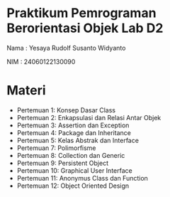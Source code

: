 # Praktikum Pemrograman Berorientasi Objek Lab D2
Nama : Yesaya Rudolf Susanto Widyanto

NIM  : 24060122130090

# Materi
- Pertemuan 1: Konsep Dasar Class
- Pertemuan 2: Enkapsulasi dan Relasi Antar Objek
- Pertemuan 3: Assertion dan Exception
- Pertemuan 4: Package dan Inheritance
- Pertemuan 5: Kelas Abstrak dan Interface
- Pertemuan 7: Polimorfisme
- Pertemuan 8: Collection dan Generic
- Pertemuan 9: Persistent Object
- Pertemuan 10: Graphical User Interface
- Pertemuan 11: Anonymus Class dan Function
- Pertemuan 12: Object Oriented Design